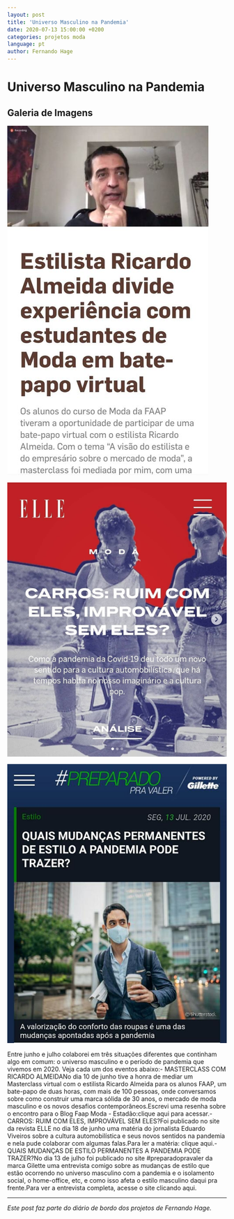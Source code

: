 ```yaml
---
layout: post
title: 'Universo Masculino na Pandemia'
date: 2020-07-13 15:00:00 +0200
categories: projetos moda
language: pt
author: Fernando Hage
---
```


# Universo Masculino na Pandemia

## Galeria de Imagens

![Universo Masculino na Pandemia](/assets/images/universo-masculino-na-pandemia-01.jpg)

![Universo Masculino na Pandemia](/assets/images/universo-masculino-na-pandemia-02.png)

![Universo Masculino na Pandemia](/assets/images/universo-masculino-na-pandemia-03.jpg)

Entre junho e julho colaborei em três situações diferentes que continham algo em comum: o universo masculino e o período de pandemia que vivemos em 2020. Veja cada um dos eventos abaixo:- MASTERCLASS COM RICARDO ALMEIDANo dia 10 de junho tive a honra de mediar um Masterclass virtual com o estilista Ricardo Almeida para os alunos FAAP, um bate-papo de duas horas, com mais de 100 pessoas, onde conversamos sobre como construir uma marca sólida de 30 anos, o mercado de moda masculino e os novos desafios contemporâneos.Escrevi uma resenha sobre o encontro para o Blog Faap Moda - Estadão:clique aqui para acessar.- CARROS: RUIM COM ELES, IMPROVÁVEL SEM ELES?Foi publicado no site da revista ELLE no dia 18 de junho uma matéria do jornalista Eduardo Viveiros sobre a cultura automobilística e seus novos sentidos na pandemia e nela pude colaborar com algumas falas.Para ler a matéria: clique aqui.- QUAIS MUDANÇAS DE ESTILO PERMANENTES A PANDEMIA PODE TRAZER?No dia 13 de julho foi publicado no site #preparadopravaler da marca Gilette uma entrevista comigo sobre as mudanças de estilo que estão ocorrendo no universo masculino com a pandemia e o isolamento social, o home-office, etc, e como isso afeta o estilo masculino daqui pra frente.Para ver a entrevista completa, acesse o site clicando aqui.

---

*Este post faz parte do diário de bordo dos projetos de Fernando Hage.*